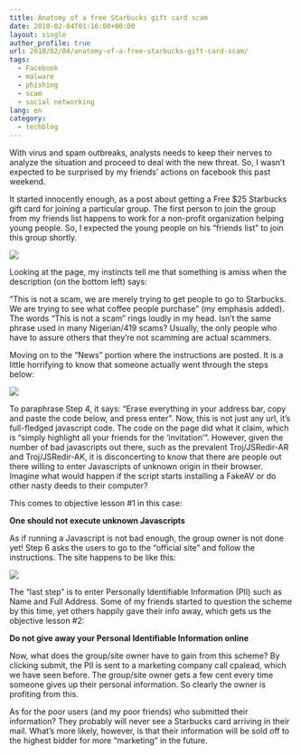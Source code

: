 ```yaml
---
title: Anatomy of a free Starbucks gift card scam
date: 2010-02-04T01:16:00+00:00
layout: single
author_profile: true
url: 2010/02/04/anatomy-of-a-free-starbucks-gift-card-scam/
tags:
  - Facebook
  - malware
  - phishing
  - scam
  - social networking
lang: en
category: 
  - techblog
---
```

With virus and spam outbreaks, analysts needs to keep their nerves to analyze the situation and proceed to deal with the new threat. So, I wasn’t expected to be surprised by my friends’ actions on facebook this past weekend.

It started innocently enough, as a post about getting a Free $25 Starbucks gift card for joining a particular group. The first person to join the group from my friends list happens to work for a non-profit organization helping young people. So, I expected the young people on his “friends list” to join this group shortly.

[![](http://4.bp.blogspot.com/_vaUVXcmC3OI/S2oXhWVWy5I/AAAAAAAAAyQ/BwZqtu2Z8xI/s640/starbucksscam1.png)](http://4.bp.blogspot.com/_vaUVXcmC3OI/S2oXhWVWy5I/AAAAAAAAAyQ/BwZqtu2Z8xI/s1600-h/starbucksscam1.png)

Looking at the page, my instincts tell me that something is amiss when the description (on the bottom left) says:

“This is not a scam, we are merely trying to get people to go to Starbucks. We are trying to see what coffee people purchase” (my emphasis added). The words “This is not a scam” rings loudly in my head. Isn’t the same phrase used in many Nigerian/419 scams? Usually, the only people who have to assure others that they’re not scamming are actual scammers.

Moving on to the “News” portion where the instructions are posted. It is a little horrifying to know that someone actually went through the steps below:

[![](http://1.bp.blogspot.com/_vaUVXcmC3OI/S2oX0o_KlAI/AAAAAAAAAyY/2c2w-9cEUhE/s640/starbucksscam2.png)](http://1.bp.blogspot.com/_vaUVXcmC3OI/S2oX0o_KlAI/AAAAAAAAAyY/2c2w-9cEUhE/s1600-h/starbucksscam2.png)

To paraphrase Step 4, it says: “Erase everything in your address bar, copy and paste the code below, and press enter”. Now, this is not just any url, it’s full-fledged javascript code. The code on the page did what it claim, which is “simply highlight all your friends for the ‘invitation’”. However, given the number of bad javascripts out there, such as the prevalent Troj/JSRedir-AR and Troj/JSRedir-AK, it is disconcerting to know that there are people out there willing to enter Javascripts of unknown origin in their browser. Imagine what would happen if the script starts installing a FakeAV or do other nasty deeds to their computer?

This comes to objective lesson #1 in this case:

**One should not execute unknown Javascripts**

As if running a Javascript is not bad enough, the group owner is not done yet! Step 6 asks the users to go to the “official site” and follow the instructions. The site happens to be like this:

[![](http://2.bp.blogspot.com/_vaUVXcmC3OI/S2oYLpYryXI/AAAAAAAAAyg/FwAtJtqRf_I/s640/starbucksscam3.png)](http://2.bp.blogspot.com/_vaUVXcmC3OI/S2oYLpYryXI/AAAAAAAAAyg/FwAtJtqRf_I/s1600-h/starbucksscam3.png)

The “last step” is to enter Personally Identifiable Information (PII) such as Name and Full Address. Some of my friends started to question the scheme by this time, yet others happily gave their info away, which gets us the objective lesson #2:

**Do not give away your Personal Identifiable Information online**

Now, what does the group/site owner have to gain from this scheme? By clicking submit, the PII is sent to a marketing company call cpalead, which we have seen before. The group/site owner gets a few cent every time someone gives up their personal information. So clearly the owner is profiting from this.

As for the poor users (and my poor friends) who submitted their information? They probably will never see a Starbucks card arriving in their mail. What’s more likely, however, is that their information will be sold off to the highest bidder for more “marketing” in the future.